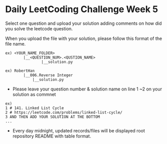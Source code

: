 # Daily LeetCoding Challenge Week 5

Select one question and upload your solution adding comments on how did you solve the leetcode question.

When you upload the file with your solution, please follow this format of the file name.

```
ex) <YOUR_NAME_FOLDER>
        |__<QUESTION_NUM>.<QUSTION_NAME>
                |__solution.py

ex) RobertHan
        |__006.Reverse Integer
            |__solution.py
```

- Please leave your question number & solution name on line 1 ~2 on your solution as commnet

```
ex)
1 # 141. Linked List Cycle
2 # https://leetcode.com/problems/linked-list-cycle/
3 AND THEN ADD YOUR SOLUTION AT THE BOTTOM
...

```

- Every day midnight, updated records/files will be displayed root repository README with table format.

